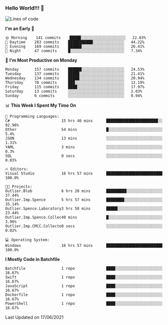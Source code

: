 ### Hello World!!! 👋

<!--
**kekotek/kekotek** is a ✨ _special_ ✨ repository because its `README.md` (this file) appears on your GitHub profile.

Here are some ideas to get you started:

- 🔭 I’m currently working on ...
- 🌱 I’m currently learning ...
- 👯 I’m looking to collaborate on ...
- 🤔 I’m looking for help with ...
- 💬 Ask me about ...
- 📫 How to reach me: ...
- 😄 Pronouns: ...
- ⚡ Fun fact: ...
-->

<!--START_SECTION:waka-->
![Lines of code](https://img.shields.io/badge/From%20Hello%20World%20I%27ve%20Written-18753%20lines%20of%20code-blue)

**I'm an Early 🐤** 

```text
🌞 Morning    141 commits    █████░░░░░░░░░░░░░░░░░░░░   22.03% 
🌆 Daytime    283 commits    ███████████░░░░░░░░░░░░░░   44.22% 
🌃 Evening    169 commits    ██████░░░░░░░░░░░░░░░░░░░   26.41% 
🌙 Night      47 commits     █░░░░░░░░░░░░░░░░░░░░░░░░   7.34%

```
📅 **I'm Most Productive on Monday** 

```text
Monday       157 commits    ██████░░░░░░░░░░░░░░░░░░░   24.53% 
Tuesday      137 commits    █████░░░░░░░░░░░░░░░░░░░░   21.41% 
Wednesday    134 commits    █████░░░░░░░░░░░░░░░░░░░░   20.94% 
Thursday     78 commits     ███░░░░░░░░░░░░░░░░░░░░░░   12.19% 
Friday       115 commits    ████░░░░░░░░░░░░░░░░░░░░░   17.97% 
Saturday     13 commits     ░░░░░░░░░░░░░░░░░░░░░░░░░   2.03% 
Sunday       6 commits      ░░░░░░░░░░░░░░░░░░░░░░░░░   0.94%

```


📊 **This Week I Spent My Time On** 

```text
💬 Programming Languages: 
C#                       15 hrs 46 mins      ███████████████████████░░   92.96% 
Other                    54 mins             █░░░░░░░░░░░░░░░░░░░░░░░░   5.4% 
JSON                     13 mins             ░░░░░░░░░░░░░░░░░░░░░░░░░   1.31% 
YAML                     3 mins              ░░░░░░░░░░░░░░░░░░░░░░░░░   0.3% 
SQL                      0 secs              ░░░░░░░░░░░░░░░░░░░░░░░░░   0.03%

🔥 Editors: 
Visual Studio            16 hrs 57 mins      █████████████████████████   100.0%

🐱‍💻 Projects: 
Outlier.Blob             6 hrs 20 mins       █████████░░░░░░░░░░░░░░░░   37.44% 
Outlier.Imp.Spence       5 hrs 57 mins       ████████░░░░░░░░░░░░░░░░░   35.14% 
Outlier.Spence.Laboratory3 hrs 58 mins       █████░░░░░░░░░░░░░░░░░░░░   23.44% 
Outlier.Imp.Spence.Collec40 mins             █░░░░░░░░░░░░░░░░░░░░░░░░   3.96% 
Outlier.Imp.CMCC.Collecto0 secs              ░░░░░░░░░░░░░░░░░░░░░░░░░   0.02%

💻 Operating System: 
Windows                  16 hrs 57 mins      █████████████████████████   100.0%

```

**I Mostly Code in Batchfile** 

```text
Batchfile                1 repo              ████░░░░░░░░░░░░░░░░░░░░░   16.67% 
Swift                    1 repo              ████░░░░░░░░░░░░░░░░░░░░░   16.67% 
JavaScript               1 repo              ████░░░░░░░░░░░░░░░░░░░░░   16.67% 
Dockerfile               1 repo              ████░░░░░░░░░░░░░░░░░░░░░   16.67% 
PowerShell               1 repo              ████░░░░░░░░░░░░░░░░░░░░░   16.67%

```



 Last Updated on 17/06/2021
<!--END_SECTION:waka-->

